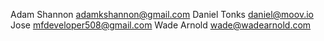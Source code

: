 Adam Shannon <adamkshannon@gmail.com>
Daniel Tonks <daniel@moov.io>
Jose <mfdeveloper508@gmail.com>
Wade Arnold <wade@wadearnold.com>

